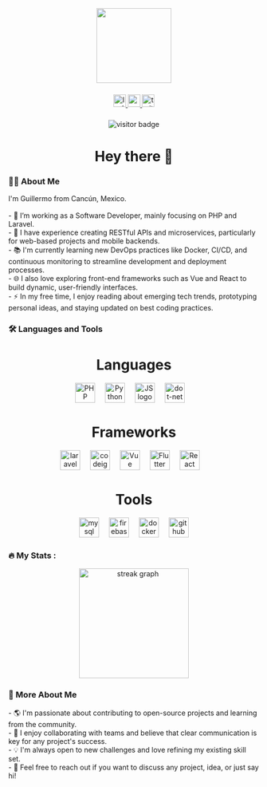 <div align="center">
  <img height="150" src="https://media.giphy.com/media/M9gbBd9nbDrOTu1Mqx/giphy.gif" />
</div>

###

<div align="center">
  <!-- Replace links or add your own social profiles as needed -->
  <a href="https://profile.indeed.com/?hl=es_MX&co=MX&from=gnav-homepage" target="_blank">
    <img src="https://cdn.worldvectorlogo.com/logos/indeed-logo.svg" height="25" alt="Indeed logo" />
  </a>
  <a href="#" target="_blank">
    <img src="https://img.shields.io/static/v1?message=Youtube&logo=youtube&label=&color=FF0000&logoColor=white&labelColor=&style=for-the-badge" height="25" alt="youtube logo" />
  </a>
  <a href="#" target="_blank">
    <img src="https://img.shields.io/static/v1?message=Twitter&logo=twitter&label=&color=1DA1F2&logoColor=white&labelColor=&style=for-the-badge" height="25" alt="twitter logo" />
  </a>
</div>

###

<div align="center">
  <img src="https://visitor-badge.laobi.icu/badge?page_id=GuillermoSM33.GuillermoSM33" alt="visitor badge"/>
</div>

###

<h1 align="center">Hey there 👋</h1>

###

<h3 align="left">👨‍💻 About Me</h3>

<p align="left">
  I'm Guillermo from Cancún, Mexico.<br><br>
  - 🔭 I’m working as a Software Developer, mainly focusing on PHP and Laravel.<br>
  - 💼 I have experience creating RESTful APIs and microservices, particularly for web-based projects and mobile backends.<br>
  - 📚 I'm currently learning new DevOps practices like Docker, CI/CD, and continuous monitoring to streamline development and deployment processes.<br>
  - 🌐 I also love exploring front-end frameworks such as Vue and React to build dynamic, user-friendly interfaces.<br>
  - ⚡ In my free time, I enjoy reading about emerging tech trends, prototyping personal ideas, and staying updated on best coding practices.
</p>

###

<h3 align="left">🛠 Languages and Tools</h3>

<div align="center">

  <h1 align="center">Languages</h1>

  <img src="https://www.vectorlogo.zone/logos/php/php-ar21.svg" height="40" alt="PHP logo" />
  <img width="12" />

  <img src="https://www.vectorlogo.zone/logos/python/python-ar21~bgwhite.svg" height="40" alt="Python logo" />
  <img width="12" />

  <img src="https://www.vectorlogo.zone/logos/javascript/javascript-icon.svg" height="40" alt="JS logo" />
  <img width="12" />

  <img src="https://cdn.jsdelivr.net/gh/devicons/devicon/icons/dot-net/dot-net-plain-wordmark.svg" height="40" alt="dot-net logo" />
  <img width="12" />

  <h1 align="center">Frameworks</h1>
  
  <img src="https://www.vectorlogo.zone/logos/laravel/laravel-ar21~bgwhite.svg" height="40" alt="laravel logo" />
  <img width="12" />

  <img src="https://cdn.jsdelivr.net/gh/devicons/devicon/icons/codeigniter/codeigniter-plain.svg" height="40" alt="codeigniter logo" />
  <img width="12" />
  
  <img src="https://www.vectorlogo.zone/logos/vuejs/vuejs-icon.svg" height="40" alt="Vue logo" />
  <img width="12" />

  <img src="https://www.vectorlogo.zone/logos/flutterio/flutterio-ar21~bgwhite.svg" height="40" alt="Flutter logo" />
  <img width="12" />

  <img src="https://www.vectorlogo.zone/logos/reactjs/reactjs-ar21~bgwhite.svg" height="40" alt="React logo" />
  <img width="12" />

  <h1 align="center">Tools</h1>
  
  <img src="https://www.vectorlogo.zone/logos/mysql/mysql-ar21.svg" height="40" alt="mysql logo" />
  <img width="12" />

  <img src="https://cdn.jsdelivr.net/gh/devicons/devicon/icons/firebase/firebase-plain-wordmark.svg" height="40" alt="firebase logo" />
  <img width="12" />
  
  <img src="https://cdn.jsdelivr.net/gh/devicons/devicon/icons/docker/docker-plain-wordmark.svg" height="40" alt="docker logo" />
  <img width="12" />
  
  <img src="https://www.vectorlogo.zone/logos/github/github-icon.svg" height="40" alt="github logo" />
</div>

###

<h3 align="left">🔥 My Stats :</h3>

<div align="center">
  <img src="https://streak-stats.demolab.com?user=GuillermoSM33&locale=en&mode=daily&theme=dark&hide_border=false&border_radius=5&order=3" height="220" alt="streak graph" />
</div>

###

<h3 align="left">🌱 More About Me</h3>
<p align="left">
  - 🌎 I'm passionate about contributing to open-source projects and learning from the community.<br>
  - 🤝 I enjoy collaborating with teams and believe that clear communication is key for any project's success.<br>
  - 💡 I'm always open to new challenges and love refining my existing skill set.<br>
  - 🙌 Feel free to reach out if you want to discuss any project, idea, or just say hi!
</p>
